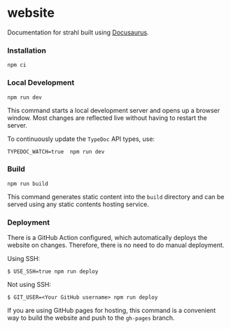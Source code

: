 # website

Documentation for strahl built using [Docusaurus](https://docusaurus.io/).

### Installation

`npm ci`

### Local Development

`npm run dev`

This command starts a local development server and opens up a browser window. Most changes are reflected live without having to restart the server.

To continuously update the `TypeDoc` API types, use:

`TYPEDOC_WATCH=true  npm run dev`

### Build

`npm run build`

This command generates static content into the `build` directory and can be served using any static contents hosting service.

### Deployment

There is a GitHub Action configured, which automatically deploys the website on changes. Therefore, there is no need to do manual deployment.

Using SSH:

```
$ USE_SSH=true npm run deploy
```

Not using SSH:

```
$ GIT_USER=<Your GitHub username> npm run deploy
```

If you are using GitHub pages for hosting, this command is a convenient way to build the website and push to the `gh-pages` branch.
